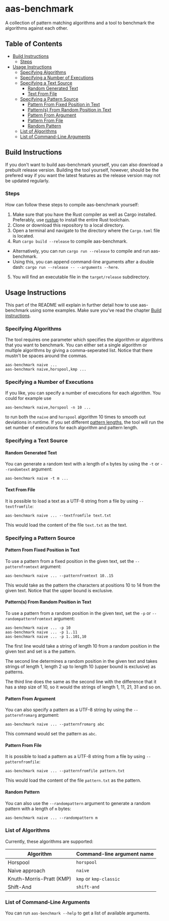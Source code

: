 # aas-benchmark
A collection of pattern matching algorithms and a tool to benchmark the algorithms against each other.

## Table of Contents

- [Build Instructions](#Build-Instructions)
  - [Steps](#Steps)
- [Usage Instructions](#Usage-Instructions)
  - [Specifying Algorithms](#Specifying-Algorithms)
  - [Specifying a Number of Executions](#Specifying-a-Number-of-Executions)
  - [Specifying a Text Source](#Specifying-a-Text-Source)
    - [Random Generated Text](#Random-Generated-Text)
    - [Text From File](#Text-From-File)
  - [Specifying a Pattern Source](#Specifying-a-Pattern-Source)
    - [Pattern From Fixed Position in Text](#Pattern-From-Fixed-Position-in-Text)
    - [Pattern(s) From Random Position in Text](#Patterns-From-Random-Position-in-Text)
    - [Pattern From Argument](#Pattern-From-Argument)
    - [Pattern From File](#Pattern-From-File)
    - [Random Pattern](#Random-Pattern)
  - [List of Algorithms](#List-of-Algorithms)
  - [List of Command-Line Arguments](#List-of-Command-Line-Arguments)

## Build Instructions

If you don't want to build aas-benchmark yourself, you can also download a prebuilt release version. Building the tool yourself, however, should be the prefered way if you want the latest features as the release version may not be updated regularly.

### Steps

How can follow these steps to compile aas-benchmark yourself:

1. Make sure that you have the Rust compiler as well as Cargo installed. Preferably, use [rustup](https://rustup.rs/) to install the entire Rust toolchain.
2. Clone or download this repository to a local directory.
3. Open a terminal and navigate to the directory where the `Cargo.toml` file is located.
4. Run `cargo build --release` to compile aas-benchmark.
  - Alternatively, you can run `cargo run --release` to compile and run aas-benchmark.
  - Using this, you can append command-line arguments after a double dash: `cargo run --release -- --arguments --here`.
5. You will find an executable file in the `target/release` subdirectory.

## Usage Instructions

This part of the README will explain in further detail how to use aas-benchmark using some examples. Make sure you've read the chapter [Build instructions](#Build-Instructions).

### Specifying Algorithms

The tool requires one parameter which specifies the algorithm or algorithms that you want to benchmark. You can either set a single algorithm or multiple algorithms by giving a comma-seperated list. Notice that there mustn't be spaces around the commas.

```
aas-benchmark naive ...
aas-benchmark naive,horspool,kmp ...
```

### Specifying a Number of Executions

If you like, you can specify a number of executions for each algorithm. You could for example use

```
aas-benchmark naive,horspool -n 10 ...
```

to run both the `naive` and `horspool` algorithm 10 times to smooth out deviations in runtime. If you set different [pattern lengths](#Specifying-a-Pattern-Source), the tool will run the set number of executions for each algorithm and pattern length.

### Specifying a Text Source

#### Random Generated Text

You can generate a random text with a length of `m` bytes by using the `-t` or `--randomtext` argument:

```
aas-benchmark naive -t m ...
```

#### Text From File

It is possible to load a text as a UTF-8 string from a file by using `--textfromfile`:

```
aas-benchmark naive ... --textfromfile text.txt
```

This would load the content of the file `text.txt` as the text.

### Specifying a Pattern Source

#### Pattern From Fixed Position in Text

To use a pattern from a fixed position in the given text, set the `--patternfromtext` argument:

```
aas-benchmark naive ... --patternfromtext 10..15
```

This would take as the pattern the characters at positions 10 to 14 from the given text. Notice that the upper bound is exclusive.

#### Pattern(s) From Random Position in Text

To use a pattern from a random position in the given text, set the `-p` or `--randompatternfromtext` argument:

```
aas-benchmark naive ... -p 10
aas-benchmark naive ... -p 1..11
aas-benchmark naive ... -p 1..101,10
```

The first line would take a string of length 10 from a random position in the given text and set is a the pattern.

The second line determines a random position in the given text and takes strings of length 1, length 2 up to length 10 (upper bound is exclusive) as patterns.

The third line does the same as the second line with the difference that it has a step size of 10, so it would the strings of length 1, 11, 21, 31 and so on.

#### Pattern From Argument

You can also specify a pattern as a UTF-8 string by using the `--patternfromarg` argument:

```
aas-benchmark naive ... --patternfromarg abc
```

This command would set the pattern as `abc`.

#### Pattern From File

It is possible to load a pattern as a UTF-8 string from a file by using `--patternfromfile`:

```
aas-benchmark naive ... --patternfromfile pattern.txt
```

This would load the content of the file `pattern.txt` as the pattern.

#### Random Pattern

You can also use the `--randompattern` argument to generate a random pattern with a length of `m` bytes:

```
aas-benchmark naive ... --randompattern m
```

### List of Algorithms

Currently, these algorithms are supported:

Algorithm                | Command-line argument name            |
------------------------ | ------------------------------------- |
Horspool                 | `horspool`                            |
Naive approach           | `naive`                               |
Knuth-Morris-Pratt (KMP) | `kmp` or `kmp-classic`                |
Shift-And                | `shift-and`                           |

### List of Command-Line Arguments

You can run `aas-benchmark --help` to get a list of available arguments.
